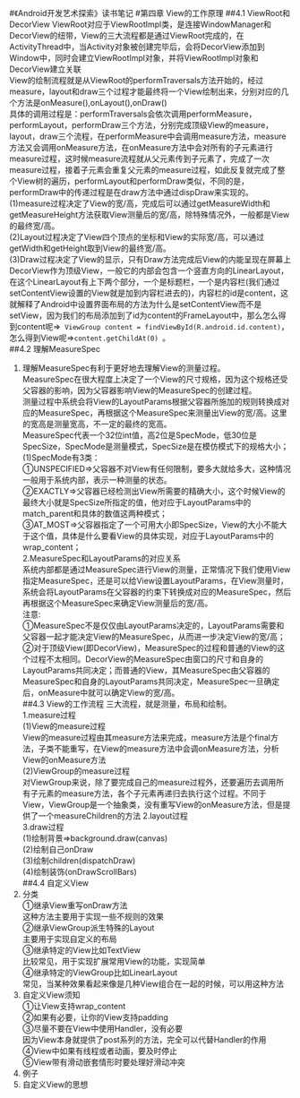 #《Android开发艺术探索》读书笔记
#第四章 View的工作原理
##4.1 ViewRoot和DecorView
   ViewRoot对应于ViewRootImpl类，是连接WindowManager和DecorView的纽带，View的三大流程都是通过ViewRoot完成的，在ActivityThread中，当Activity对象被创建完毕后，会将DecorView添加到Window中，同时会建立ViewRootImpl对象，并将ViewRootImpl对象和DecorView建立关联<br>
	   View的绘制流程就是从ViewRoot的performTraversals方法开始的，经过measure，layout和draw三个过程才能最终将一个View绘制出来，分别对应的几个方法是onMeasure(),onLayout(),onDraw()<br>
	   具体的调用过程是：performTraversals会依次调用performMeasure，performLayout，performDraw三个方法，分别完成顶级View的measure，layout，draw三个流程，在performMeasure中会调用measure方法，measure方法又会调用onMeasure方法，在onMeasure方法中会对所有的子元素进行measure过程，这时候measure流程就从父元素传到子元素了，完成了一次measure过程，接着子元素会重复父元素的measure过程，如此反复就完成了整个View树的遍历，performLayout和performDraw类似，不同的是，performDraw中的传递过程是在draw方法中通过dispDraw来实现的。<br>
	   (1)measure过程决定了View的宽/高，完成后可以通过getMeasureWidth和getMeasureHeight方法获取View测量后的宽/高，除特殊情况外，一般都是View的最终宽/高。<br>
	   (2)Layout过程决定了View四个顶点的坐标和View的实际宽/高，可以通过getWidth和getHeight取到View的最终宽/高。<br>
	   (3)Draw过程决定了View的显示，只有Draw方法完成后View的内能呈现在屏幕上<br>
	   DecorView作为顶级View，一般它的内部会包含一个竖直方向的LinearLayout，在这个LinearLayout有上下两个部分，一个是标题栏，一个是内容栏(我们通过setContentView设置的View就是加到内容栏进去的)，内容栏的id是content，这就解释了Android中设置界面布局的方法为什么是setContentView而不是setView，因为我们的布局添加到了id为content的FrameLayout中，那么怎么得到content呢=>` ViewGroup content = findViewById(R.android.id.content)`，怎么得到View呢=>`content.getChildAt(0) `。<br>
##4.2 理解MeasureSpec
1. 理解MeasureSpec有利于更好地去理解View的测量过程。<br>
	    MeasureSpec在很大程度上决定了一个View的尺寸规格，因为这个规格还受父容器的影响，因为父容器影响View的MeasureSpec的创建过程。<br>
	    测量过程中系统会将View的LayoutParams根据父容器所施加的规则转换成对应的MeasureSpec，再根据这个MeasureSpec来测量出View的宽/高。这里的宽高是测量宽高，不一定的最终的宽高。<br>
	    MeasureSpec代表一个32位int值，高2位是SpecMode，低30位是SpecSize，SpecMode是测量模式，SpecSize是在模仿模式下的规格大小；<br>
	    (1)SpecMode有3类：<br>
	     ①UNSPECIFIED=>父容器不对View有任何限制，要多大就给多大，这种情况一般用于系统内部，表示一种测量的状态。<br>
	     ②EXACTLY=>父容器已经检测出View所需要的精确大小，这个时候View的最终大小就是SpecSize所指定的值，他对应于LayoutParams中的match_parent和具体的数值这两种模式；<br>
	     ③AT_MOST=>父容器指定了一个可用大小即SpecSize，View的大小不能大于这个值，具体是什么要看View的具体实现，对应于LayoutParams中的wrap_content；<br>
	   2.MeasureSpec和LayoutParams的对应关系<br>
	     系统内部都是通过MeasureSpec进行View的测量，正常情况下我们使用View指定MeasureSpec，还是可以给View设置LayoutParams，在View测量时，系统会将LayoutParams在父容器的约束下转换成对应的MeasureSpec，然后再根据这个MeasureSpec来确定View测量后的宽/高。<br>
	     注意:<br>①MeasureSpec不是仅仅由LayoutParams决定的，LayoutParams需要和父容器一起才能决定View的MeasureSpec，从而进一步决定View的宽/高；<br>②对于顶级View(即DecorView)，MeasureSpec的过程和普通的View的这个过程不太相同。DecorView的MeasureSpec由窗口的尺寸和自身的LayoutParams共同决定；而普通的View，其MeasureSpec由父容器的MeasureSpec和自身的LayoutParams共同决定，MeasureSpec一旦确定后，onMeasure中就可以确定View的宽/高。<br>
##4.3 View的工作流程
三大流程，就是测量，布局和绘制。<br>
	    1.measure过程<br>
	      (1)View的measure过程<br>
		  View的measure过程由其measure方法来完成，measure方法是个final方法，子类不能重写，在View的measure方法中会调onMeasure方法，分析View的onMeasure方法<br>
	      (2)ViewGroup的measure过程<br>
		   对ViewGroup来说，除了要完成自己的measure过程外，还要遍历去调用所有子元素的measure方法，各个子元素再递归去执行这个过程。不同于View，ViewGroup是一个抽象类，没有重写View的onMeasure方法，但是提供了一个measureChildren的方法
	    2.layout过程<br>
	    3.draw过程<br>
	       (1)绘制背景=>background.draw(canvas)<br>
                (2)绘制自己onDraw<br>
	       (3)绘制children(dispatchDraw)<br>
	       (4)绘制装饰(onDrawScrollBars)<br>
##4.4  自定义View
  1. 分类<br>
	      ①继承View重写onDraw方法<br>
	          这种方法主要用于实现一些不规则的效果<br>
	      ②继承ViewGroup派生特殊的Layout<br>
		 主要用于实现自定义的布局<br>
	      ③继承特定的View比如TextView<br>
		 比较常见，用于实现扩展常用View的功能，实现简单<br>
	      ④继承特定的ViewGroup比如LinearLayout<br>
		 常见，当某种效果看起来像是几种View组合在一起的时候，可以用这种方法<br>
2. 自定义View须知<br>
	      ①让View支持wrap_content<br>
	      ②如果有必要，让你的View支持padding<br>
	      ③尽量不要在View中使用Handler，没有必要<br>
	          因为View本身就提供了post系列的方法，完全可以代替Handler的作用<br>
	      ④View中如果有线程或者动画，要及时停止<br>
	      ⑤View带有滑动嵌套情形时要处理好滑动冲突<br>
 3. 例子<br>
4. 自定义View的思想<br>